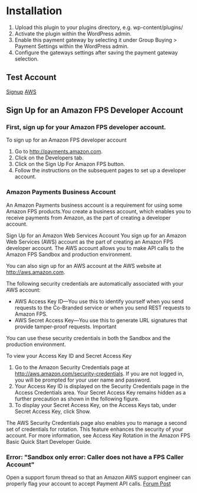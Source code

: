 Installation
============

1. Upload this plugin to your plugins directory, e.g. wp-content/plugins/
2. Activate the plugin within the WordPress admin.
3. Enable this payment gateway by selecting it under Group Buying > Payment Settings within the WordPress admin.
4. Configure the gateways settings after saving the payment gateway selection.

## Test Account

[Signup](http://docs.amazonwebservices.com/AmazonFPS/latest/SandboxLanding/index.html)
[AWS](http://aws.amazon.com/)



## Sign Up for an Amazon FPS Developer Account
### First, sign up for your Amazon FPS developer account.

To sign up for an Amazon FPS developer account
1. Go to http://payments.amazon.com.
2. Click on the Developers tab.
3. Click on the Sign Up For Amazon FPS button.
4. Follow the instructions on the subsequent pages to set up a developer account.


### Amazon Payments Business Account

An Amazon Payments business account is a requirement for using some Amazon FPS products.You
create a business account, which enables you to receive payments from Amazon, as the part of creating
a developer account.

Sign Up for an Amazon Web Services Account
You sign up for an Amazon Web Services (AWS) account as the part of creating an Amazon FPS developer
account. The AWS account allows you to make API calls to the Amazon FPS Sandbox and production
environment.

You can also sign up for an AWS account at the AWS website at http://aws.amazon.com.

The following security credentials are automatically associated with your AWS account:

* AWS Access Key ID—You use this to identify yourself when you send requests to the Co-Branded
service or when you send REST requests to Amazon FPS.
* AWS Secret Access Key—You use this to generate URL signatures that provide tamper-proof requests.
Important

You can use these security credentials in both the Sandbox and the production environment.

To view your Access Key ID and Secret Access Key
1. Go to the Amazon Security Credentials page at http://aws.amazon.com/security-credentials. If you
are not logged in, you will be prompted for your user name and password.
2. Your Access Key ID is displayed on the Security Credentials page in the Access Credentials area.
Your Secret Access Key remains hidden as a further precaution as shown in the following figure.
3. To display your Secret Access Key, on the Access Keys tab, under Secret Access Key, click Show.

The AWS Security Credentials page also enables you to manage a second set of credentials for rotation.
This feature enhances the security of your account.
For more information, see Access Key Rotation in the Amazon FPS Basic Quick Start Developer Guide.

### Error: "Sandbox only error: Caller does not have a FPS Caller Account"

Open a support forum thread so that an Amazon AWS support engineer can properly flag your account to accept Payment API calls.
[Forum Post](https://forums.aws.amazon.com/message.jspa?messageID=493083#493635)
